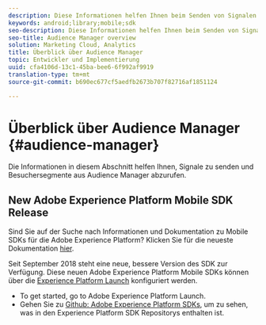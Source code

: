 ```yaml
---
description: Diese Informationen helfen Ihnen beim Senden von Signalen und Empfangen von Besuchersegmenten über Audience Manager.
keywords: android;library;mobile;sdk
seo-description: Diese Informationen helfen Ihnen beim Senden von Signalen und Empfangen von Besuchersegmenten über Audience Manager.
seo-title: Audience Manager overview
solution: Marketing Cloud, Analytics
title: Überblick über Audience Manager
topic: Entwickler und Implementierung
uuid: cfa4106d-13c1-45ba-bee6-6f992af9919
translation-type: tm+mt
source-git-commit: b690ec677cf5aedfb2673b707f82716af1851124

---
```



# Überblick über Audience Manager {#audience-manager}

Die Informationen in diesem Abschnitt helfen Ihnen, Signale zu senden und Besuchersegmente aus Audience Manager abzurufen.

## New Adobe Experience Platform Mobile SDK Release

Sind Sie auf der Suche nach Informationen und Dokumentation zu Mobile SDKs für die Adobe Experience Platform? Klicken Sie für die neueste Dokumentation [hier](https://aep-sdks.gitbook.io/docs/).

Seit September 2018 steht eine neue, bessere Version des SDK zur Verfügung. Diese neuen Adobe Experience Platform Mobile SDKs können über die [Experience Platform Launch](https://www.adobe.com/experience-platform/launch.html) konfiguriert werden.

* To get started, go to Adobe Experience Platform Launch.
* Gehen Sie zu [Github: Adobe Experience Platform SDKs](https://github.com/Adobe-Marketing-Cloud/acp-sdks), um zu sehen, was in den Experience Platform SDK Repositorys enthalten ist.
